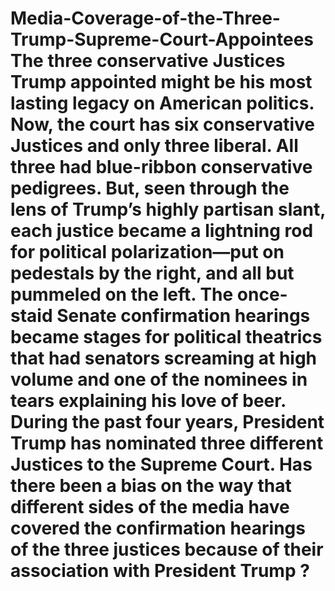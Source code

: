# Media-Coverage-of-the-Three-Trump-Supreme-Court-Appointees The three conservative Justices Trump appointed might be his most lasting legacy on American politics. Now, the court has six conservative Justices and only three liberal. All three had blue-ribbon conservative pedigrees. But, seen through the lens of Trump’s highly partisan slant, each justice became a lightning rod for political polarization—put on pedestals by the right, and all but pummeled on the left. The once-staid Senate confirmation hearings became stages for political theatrics that had senators screaming at high volume and one of the nominees in tears explaining his love of beer. During the past four years, President Trump has nominated three different Justices to the Supreme Court. Has there been a bias on the way that different sides of the media have covered the confirmation hearings of the three justices because of their association with President Trump ?
